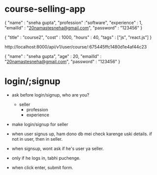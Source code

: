 # course-selling-app

{
    "name" : "sneha gupta",
    "profession" :"software",
    "experience" : 1,
    "emailId" : "20namastesneha@gmail.com",
    "password" : "123456"
}



{
    "title" : "course2",
    "cost" : 1000,
    "hours" : 40,
    "tags" : ["js", "react.js"]
}

http://localhost:8000/api/v1/user/course/:675445ffc1480d1e4af44c23

{
    "name" : "sneha gupta",
    "age" : 20,
    "emailId" : "20namastesneha@gmail.com",
    "password" : "123456"
}


# login/;signup

- ask before login/signup, who are you?
    - seller
        - profession
        - experience

- make login/signup for seller

- when user signus up, ham dono db mei check karenge uski details. if not in user, then in seller. 
- when signsup, wont ask if he's user ya seller.
- only if he logs in, tabhi puchenge. 

- when click enter, submit form.